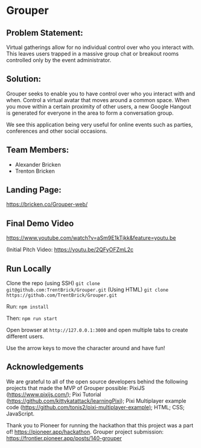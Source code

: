 

# Grouper 

## Problem Statement: 
Virtual gatherings allow for no individual control over who you interact with. This leaves users trapped in a massive group chat or breakout rooms controlled only by the event administrator.

## Solution: 
Grouper seeks to enable you to have control over who you interact with and when. Control a virtual avatar that moves around a common space. When you move within a certain proximity of other users, a new Google Hangout is generated for everyone in the area to form a conversation group.

We see this application being very useful for online events such as parties, conferences and other social occasions. 

## Team Members:
* Alexander Bricken
* Trenton Bricken

## Landing Page: 

<https://bricken.co/Grouper-web/> 

## Final Demo Video

<https://www.youtube.com/watch?v=aSm9E1kTjkk&feature=youtu.be>

(Initial Pitch Video: <https://youtu.be/2QFyOFZmL2c>

## Run Locally

Clone the repo (using SSH) `git clone git@github.com:TrentBrick/Grouper.git`
(Using HTML) `git clone https://github.com/TrentBrick/Grouper.git`

Run: `npm install`

Then: `npm run start`

Open browser at `http://127.0.0.1:3000` and open multiple tabs to create different users. 

Use the arrow keys to move the character around and have fun!

## Acknowledgements
We are grateful to all of the open source developers behind the following projects that made the MVP of Grouper possible: PixiJS (<https://www.pixijs.com/>); Pixi Tutorial (<https://github.com/kittykatattack/learningPixi>); Pixi Multiplayer example code (<https://github.com/tonis2/pixi-multiplayer-example)>; HTML; CSS; JavaScript.

Thank you to Pioneer for running the hackathon that this project was a part of! <https://pioneer.app/hackathon>. Grouper project submission: <https://frontier.pioneer.app/posts/140-grouper>